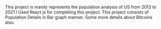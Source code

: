 This project is manily represents the population analysis of US from 2013 to 2021
I Used React js for completing this project.
This project consists of Population Details in Bar graph manner.
Some more details about Bitcoins also.
